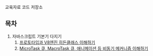 교육자료 코드 저장소

## 목차

1. 자바스크립트 기본기 다지기
    1. [프로토타입과 V8엔진 히든클래스 이해하기](./chapters/chapter1/a.js)
    2. [MicroTask 큐, MacroTask 큐, 애니메이션 등 비동기 메커니즘 이해하기](./chapters/chapter1/b.js)
